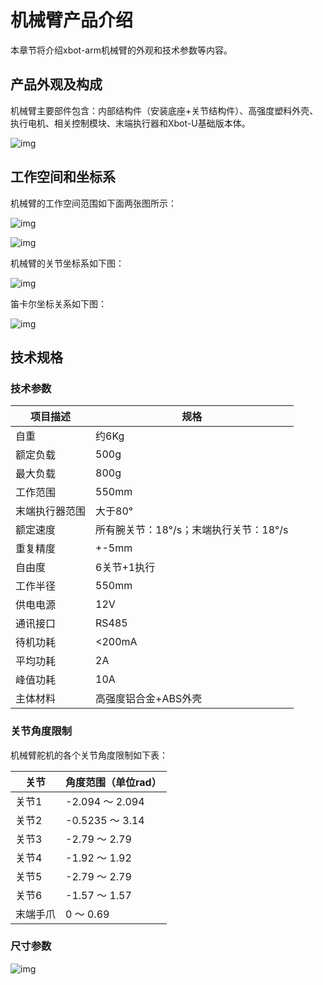 # 机械臂产品介绍

本章节将介绍xbot-arm机械臂的外观和技术参数等内容。

## 产品外观及构成

机械臂主要部件包含：内部结构件（安装底座+关节结构件）、高强度塑料外壳、执行电机、相关控制模块、末端执行器和Xbot-U基础版本体。

![img](arm_imgs/w1.png) 



## 工作空间和坐标系

机械臂的工作空间范围如下面两张图所示：

![img](arm_imgs/w4.png) 

![img](arm_imgs/w3.png)



机械臂的关节坐标系如下图：

![img](arm_imgs/w6.png)



笛卡尔坐标关系如下图：

![img](arm_imgs/w5.png)





## 技术规格

### 技术参数

| **项目描述**   | **规格**                               |
| -------------- | -------------------------------------- |
| 自重           | 约6Kg                                  |
| 额定负载       | 500g                                   |
| 最大负载       | 800g                                   |
| 工作范围       | 550mm                                  |
| 末端执行器范围 | 大于80°                                |
| 额定速度       | 所有腕关节：18°/s；末端执行关节：18°/s |
| 重复精度       | +-5mm                                  |
| 自由度         | 6关节+1执行                            |
| 工作半径       | 550mm                                  |
| 供电电源       | 12V                                    |
| 通讯接口       | RS485                                  |
| 待机功耗       | <200mA                                 |
| 平均功耗       | 2A                                     |
| 峰值功耗       | 10A                                    |
| 主体材料       | 高强度铝合金+ABS外壳                   |

### 关节角度限制

机械臂舵机的各个关节角度限制如下表：

| 关节     | 角度范围（单位rad） |
| -------- | ------------------- |
| 关节1    | -2.094  ～  2.094   |
| 关节2    | -0.5235 ～ 3.14     |
| 关节3    | -2.79 ～ 2.79       |
| 关节4    | -1.92 ～ 1.92       |
| 关节5    | -2.79 ～ 2.79       |
| 关节6    | -1.57 ～ 1.57       |
| 末端手爪 | 0 ～ 0.69           |

### 尺寸参数

![img](arm_imgs/w7.png)


